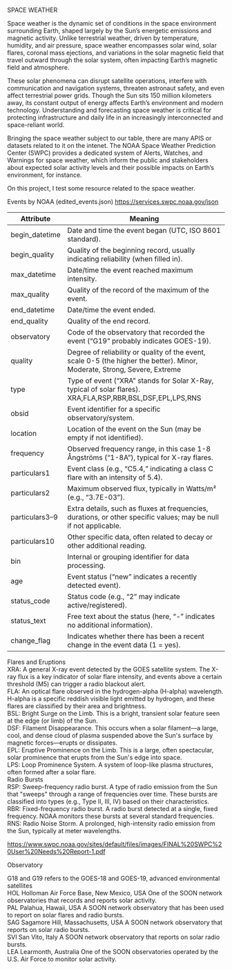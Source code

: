 SPACE WEATHER

Space weather is the dynamic set of conditions in the space environment surrounding Earth, shaped largely by the Sun’s energetic emissions and magnetic activity. Unlike terrestrial weather, driven by temperature, humidity, and air pressure, space weather encompasses solar wind, solar flares, coronal mass ejections, and variations in the solar magnetic field that travel outward through the solar system, often impacting Earth’s magnetic field and atmosphere.

These solar phenomena can disrupt satellite operations, interfere with communication and navigation systems, threaten astronaut safety, and even affect terrestrial power grids. Though the Sun sits 150 million kilometers away, its constant output of energy affects Earth’s environment and modern technology. Understanding and forecasting space weather is critical for protecting infrastructure and daily life in an increasingly interconnected and space-reliant world.

Bringing the space weather subject to our table, there are many APIS or datasets related to it on the intenet. The NOAA Space Weather Prediction Center (SWPC) provides a dedicated system of Alerts, Watches, and Warnings for space weather, which inform the public and stakeholders about expected solar activity levels and their possible impacts on Earth’s environment, for instance.

On this project, I test some resource related to the space weather.  

Events by NOAA (edited_events.json)
https://services.swpc.noaa.gov/json

|Attribute |Meaning |
|--------------|--------------------------------------------------------------------------------------------------------|
|begin_datetime|Date and time the event began (UTC, ISO 8601 standard). |
|begin_quality |Quality of the beginning record, usually indicating reliability (when filled in). |
|max_datetime |Date/time the event reached maximum intensity. |
|max_quality |Quality of the record of the maximum of the event. |
|end_datetime |Date/time the event ended. |
|end_quality |Quality of the end record. |
|observatory |Code of the observatory that recorded the event (“G19” probably indicates GOES-19). |
|quality |Degree of reliability or quality of the event, scale 0-5 (the higher the better). Minor, Moderate, Strong, Severe, Extreme |
|type |Type of event (“XRA” stands for Solar X-Ray, typical of solar flares). XRA,FLA,RSP,RBR,BSL,DSF,EPL,LPS,RNS | |coded_type |Numeric code representing the type of event. |
|obsid |Event identifier for a specific observatory/system. |
|location |Location of the event on the Sun (may be empty if not identified). |
|frequency |Observed frequency range, in this case 1-8 Ångströms (“1-8A”), typical for X-ray flares. |
|particulars1 |Event class (e.g., “C5.4,” indicating a class C flare with an intensity of 5.4). |
|particulars2 |Maximum observed flux, typically in Watts/m² (e.g., “3.7E-03”). |
|particulars3–9 |Extra details, such as fluxes at frequencies, durations, or other specific values; may be null if not applicable. |
|particulars10 |Other specific data, often related to decay or other additional reading. | |region |Solar active region associated with the event (may be null if undefined). |
|bin |Internal or grouping identifier for data processing. |
|age |Event status (“new” indicates a recently detected event). |
|status_code |Status code (e.g., “2” may indicate active/registered). |
|status_text |Free text about the status (here, “-” indicates no additional information). |
|change_flag |Indicates whether there has been a recent change in the event data (1 = yes). |


Flares and Eruptions  
XRA: A general X-ray event detected by the GOES satellite system. The X-ray flux is a key indicator of solar flare intensity, and events above a certain threshold (M5) can trigger a radio blackout alert.  
FLA: An optical flare observed in the hydrogen-alpha (H-alpha) wavelength. H-alpha is a specific reddish visible light emitted by hydrogen, and these flares are classified by their area and brightness.  
BSL: Bright Surge on the Limb. This is a bright, transient solar feature seen at the edge (or limb) of the Sun.  
DSF: Filament Disappearance. This occurs when a solar filament—a large, cool, and dense cloud of plasma suspended above the Sun's surface by magnetic forces—erupts or dissipates.  
EPL: Eruptive Prominence on the Limb. This is a large, often spectacular, solar prominence that erupts from the Sun's edge into space.  
LPS: Loop Prominence System. A system of loop-like plasma structures, often formed after a solar flare.    
Radio Bursts  
RSP: Sweep-frequency radio burst. A type of radio emission from the Sun that "sweeps" through a range of frequencies over time. These bursts are classified into types (e.g., Type II, III, IV) based on their characteristics.  
RBR: Fixed-frequency radio burst. A radio burst detected at a single, fixed frequency. NOAA monitors these bursts at several standard frequencies.  
RNS: Radio Noise Storm. A prolonged, high-intensity radio emission from the Sun, typically at meter wavelengths. 

https://www.swpc.noaa.gov/sites/default/files/images/FINAL%20SWPC%20User%20Needs%20Report-1.pdf

Observatory  

G18 and G19 refers to the GOES-18 and GOES-19, advanced environmental satellites  
HOL	Holloman Air Force Base, New Mexico, USA	One of the SOON network observatories that records and reports solar activity.  
PAL	Palahua, Hawaii, USA	A SOON network observatory that has been used to report on solar flares and radio bursts.  
SAG	Sagamore Hill, Massachusetts, USA	A SOON network observatory that reports on solar radio bursts.  
SVI	San Vito, Italy	A SOON network observatory that reports on solar radio bursts.  
LEA	Learmonth, Australia	One of the SOON observatories operated by the U.S. Air Force to monitor solar activity.

